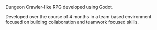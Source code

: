 Dungeon Crawler-like RPG developed using Godot.

Developed over the course of 4 months in a team based environment focused on building collaboration and teamwork focused skills.

